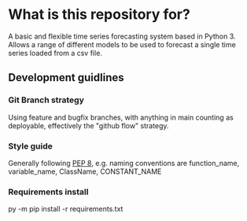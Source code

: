 # What is this repository for?

A basic and flexible time series forecasting system based in Python 3.
Allows a range of different models to be used to forecast a single time series loaded from a csv file.

## Development guidlines

### Git Branch strategy

Using feature and bugfix branches, with anything in main counting as deployable, effectively the "github flow" strategy.

### Style guide

Generally following [PEP 8](<https://peps.python.org/pep-0008/>), e.g. naming conventions are function_name, variable_name, ClassName, CONSTANT_NAME

### Requirements install

py -m pip install -r requirements.txt
